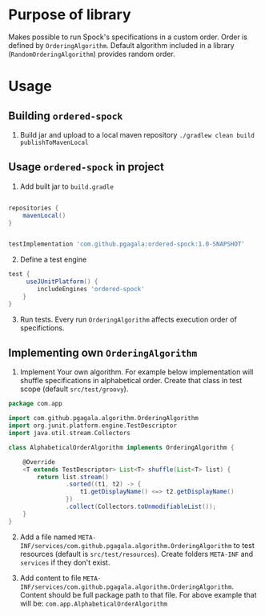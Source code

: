 # Purpose of library

Makes possible to run Spock's specifications in a custom order.
Order is defined by `OrderingAlgorithm`.
Default algorithm included in a library (`RandomOrderingAlgorithm`) provides random order.


# Usage 


## Building `ordered-spock`

1) Build jar and upload to a local maven repository
```./gradlew clean build publishToMavenLocal```


## Usage `ordered-spock` in project
1) Add built jar to `build.gradle`
```groovy

repositories {
    mavenLocal()
}


testImplementation 'com.github.pgagala:ordered-spock:1.0-SNAPSHOT'
```

2) Define a test engine 
```groovy
test {
     useJUnitPlatform() {
        includeEngines 'ordered-spock'
    }
}
```

3) Run tests. Every run `OrderingAlgorithm` affects execution order of specifictions.

## Implementing own `OrderingAlgorithm`
1) Implement Your own algorithm. For example below implementation will shuffle specifications in alphabetical order.
Create that class in test scope (default `src/test/groovy`).

```groovy
package com.app

import com.github.pgagala.algorithm.OrderingAlgorithm
import org.junit.platform.engine.TestDescriptor
import java.util.stream.Collectors

class AlphabeticalOrderAlgorithm implements OrderingAlgorithm {

    @Override
    <T extends TestDescriptor> List<T> shuffle(List<T> list) {
        return list.stream()
                .sorted((t1, t2) -> {
                    t1.getDisplayName() <=> t2.getDisplayName()
                })
                .collect(Collectors.toUnmodifiableList());
    }
}
```

2) Add a file named `META-INF/services/com.github.pgagala.algorithm.OrderingAlgorithm` to test resources (default is
`src/test/resources`). Create folders `META-INF` and `services` if they don't exist.

3) Add content to file `META-INF/services/com.github.pgagala.algorithm.OrderingAlgorithm`.
Content should be full package path to that file. For above example that will be: 
`com.app.AlphabeticalOrderAlgorithm`

 
